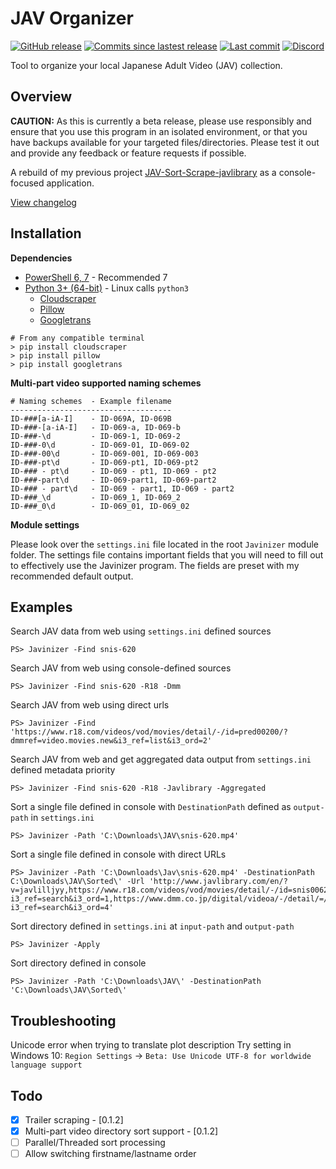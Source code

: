 # JAV Organizer
[![GitHub release](https://img.shields.io/github/v/release/jvlflame/Javinizer?include_prereleases&style=flat-square)](https://github.com/jvlflame/Javinizer/releases)
[![Commits since lastest release](https://img.shields.io/github/commits-since/jvlflame/Javinizer/latest?style=flat-square)](#)
[![Last commit](https://img.shields.io/github/last-commit/jvlflame/Javinizer?style=flat-square)](https://github.com/jvlflame/Javinizer/commits/master)
[![Discord](https://img.shields.io/discord/608449512352120834?style=flat-square)](https://discord.gg/K2Yjevk)

Tool to organize your local Japanese Adult Video (JAV) collection.

## Overview

**CAUTION:** As this is currently a beta release, please use responsibly and ensure that you use this program in an isolated environment, or that you have backups available for your targeted files/directories.
Please test it out and provide any feedback or feature requests if possible.

A rebuild of my previous project [JAV-Sort-Scrape-javlibrary](https://github.com/jvlflame/JAV-Sort-Scrape-javlibrary) as a console-focused application.


[View changelog](./CHANGELOG.md)

## Installation

**Dependencies**

- [PowerShell 6, 7](https://github.com/PowerShell/PowerShell) - Recommended 7
- [Python 3+ (64-bit)](https://www.python.org/downloads/) - Linux calls `python3`
    - [Cloudscraper](https://pypi.org/project/cloudscraper/)
    - [Pillow](https://pypi.org/project/Pillow/)
    - [Googletrans](https://pypi.org/project/googletrans/)

```
# From any compatible terminal
> pip install cloudscraper
> pip install pillow
> pip install googletrans
```

**Multi-part video supported naming schemes**

```
# Naming schemes  - Example filename
------------------------------------
ID-###[a-iA-I]    - ID-069A, ID-069B
ID-###-[a-iA-I]   - ID-069-a, ID-069-b
ID-###-\d         - ID-069-1, ID-069-2
ID-###-0\d        - ID-069-01, ID-069-02
ID-###-00\d       - ID-069-001, ID-069-003
ID-###-pt\d       - ID-069-pt1, ID-069-pt2
ID-### - pt\d     - ID-069 - pt1, ID-069 - pt2
ID-###-part\d     - ID-069-part1, ID-069-part2
ID-### - part\d   - ID-069 - part1, ID-069 - part2
ID-###_\d         - ID-069_1, ID-069_2
ID-###_0\d        - ID-069_01, ID-069_02
```

**Module settings**

Please look over the `settings.ini` file located in the root `Javinizer` module folder. The settings file contains important fields that you will need to fill out to effectively use the Javinizer program.
The fields are preset with my recommended default output.

## Examples

Search JAV data from web using `settings.ini` defined sources
```
PS> Javinizer -Find snis-620
```

Search JAV from web using console-defined sources
```
PS> Javinizer -Find snis-620 -R18 -Dmm
```

Search JAV from web using direct urls
```
PS> Javinizer -Find 'https://www.r18.com/videos/vod/movies/detail/-/id=pred00200/?dmmref=video.movies.new&i3_ref=list&i3_ord=2'
```

Search JAV from web and get aggregated data output from `settings.ini` defined metadata priority
```
PS> Javinizer -Find snis-620 -R18 -Javlibrary -Aggregated
```

Sort a single file defined in console with `DestinationPath` defined as `output-path` in `settings.ini`
```
PS> Javinizer -Path 'C:\Downloads\JAV\snis-620.mp4'
```

Sort a single file defined in console with direct URLs
```
PS> Javinizer -Path 'C:\Downloads\Jav\snis-620.mp4' -DestinationPath C:\Downloads\JAV\Sorted\' -Url 'http://www.javlibrary.com/en/?v=javlilljyy,https://www.r18.com/videos/vod/movies/detail/-/id=snis00620/?i3_ref=search&i3_ord=1,https://www.dmm.co.jp/digital/videoa/-/detail/=/cid=snis00620/?i3_ref=search&i3_ord=4'
```

Sort directory defined in `settings.ini` at `input-path` and `output-path`
```
PS> Javinizer -Apply
```

Sort directory defined in console
```
PS> Javinizer -Path 'C:\Downloads\JAV\' -DestinationPath 'C:\Downloads\JAV\Sorted\'
```
## Troubleshooting

Unicode error when trying to translate plot description
Try setting in Windows 10: `Region Settings` -> `Beta: Use Unicode UTF-8 for worldwide language support`



## Todo
- [x] Trailer scraping - [0.1.2]
- [x] Multi-part video directory sort support - [0.1.2]
- [ ] Parallel/Threaded sort processing
- [ ] Allow switching firstname/lastname order
